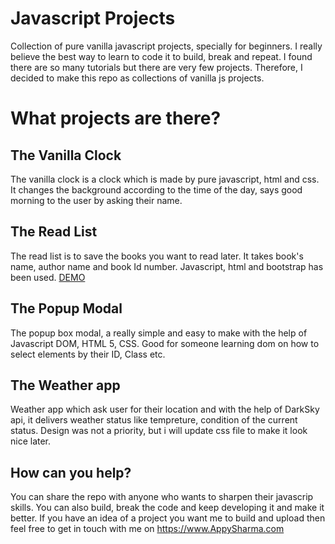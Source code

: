 # Javascript Projects
Collection of pure vanilla javascript projects, specially for beginners. I really believe the best way to learn to code it to build, break and repeat. I found there are so many tutorials but there are very few projects. Therefore, I decided to make this repo as collections of vanilla js projects.

# What projects are there?


## The Vanilla Clock
The vanilla clock is a clock which is made by pure javascript, html and css. It changes the background according to the time of the day, says good morning to the user by asking their name.

## The Read List
The read list is to save the books you want to read later. It takes book's name, author name and book Id number. Javascript, html and bootstrap has been used.
<a href="https://www.appysharma.com/wp-content/themes/appysharma/projects/booklist_app/index.html">DEMO</a>

## The Popup Modal
The popup box modal, a really simple and easy to make with the help of Javascript DOM, HTML 5, CSS. Good for someone learning dom on how to select elements by their ID, Class etc.


## The Weather app
Weather app which ask user for their location and with the help of DarkSky api, it delivers weather status like tempreture, condition of the current status. Design was not a priority, but i will update css file to make it look nice later.


## How can you help?
You can share the repo with anyone who wants to sharpen their javascrip skills.
You can also build, break the code and keep developing it and make it better.
If you have an idea of a project you want me to build and upload then feel free to get in touch with me on https://www.AppySharma.com
